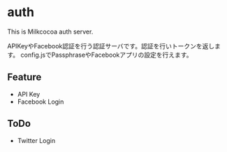 # auth

This is Milkcocoa auth server.

APIKeyやFacebook認証を行う認証サーバです。認証を行いトークンを返します。
config.jsでPassphraseやFacebookアプリの設定を行えます。


## Feature

- API Key
- Facebook Login


## ToDo

- Twitter Login
